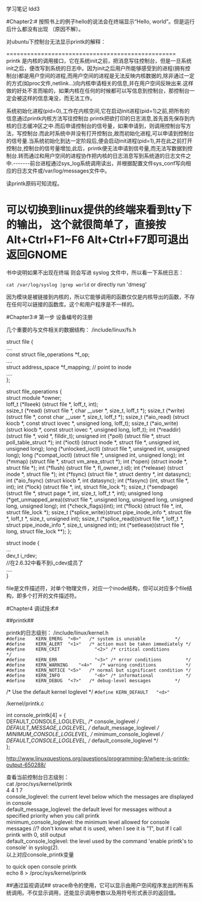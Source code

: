 学习笔记 ldd3

#Chapter2:#
按照书上的例子hello的说法会在终端显示“Hello, world”。但是运行后什么都没有出现 （原因不解）。

对ubuntu下控制台无法显示printk的解释：

=================================================  
printk 是内核的调用接口，它在系统init之前，把消息写往控制台，但是一旦系统init之后，便改写到系统的日志中。因为init之后用户所能够感受到的进程(拥有控制台)都是用户空间的进程,而用户空间的进程是无法反映内核数据的,除非通过一定的方式(如proc文件,netlink...)向内核申请相关的信息,并在用户空间反映出来.这样做的好处不言而喻的，如果内核在任何的时候都可以写信息到控制台，那控制台一定会被这样的信息淹没，而无法工作。

系统初始化进程(pid=0),工作在内核空间,它在启动init进程(pid=1)之前,把所有的信息通过printk内核方法写往控制台.printk把欲打印的日志消息,首先首先保存到内核的日志缓冲区之中.而后申请控制台的信号量，如果申请到，则调用控制台写方法，写控制台.而此时系统中并没有打开控制台,故而初始化进程,可以申请到控制台的信号量.当系统初始化到达一定阶段后,便会启动init进程(pid=1),并在此之前打开控制台,控制台的信号量增加,此后，printk便无法申请到信号量,而无法写数据到控制台.转而通过和用户空间的进程协作把内核的日志消息写到系统道的日志文件之中.-------前台进程通过sys_log系统调用读出，并根据配置文件sys_conf写向相应的日志文件或/var/log/messages文件中。

读printk原码可知流程。

可以切换到linux提供的终端来看到tty下的输出， 这个就很简单了，直接按Alt+Ctrl+F1~F6
Alt+Ctrl+F7即可退出返回GNOME
=================================================

书中说明如果不出现在终端 则会写进 syslog 文件中，所以看一下系统日志：

`cat /var/log/syslog |grep world`
or directly run 'dmesg'

因为模块是被链接到内核的，所以它能够调用的函数仅仅是内核导出的函数，不存在任何可以链接的函数库。这个和用户程序是不一样的。

#Chapter3:#
第一步 设备编号的注册

几个重要的与文件相关的数据结构：
/include/linux/fs.h

struct file {  
....  
    const struct file_operations	*f_op;  
....  
    struct address_space	*f_mapping; // point to inode  
....  
};


struct file_operations {  
	struct module *owner;  
	loff_t (*llseek) (struct file *, loff_t, int);  
	ssize_t (*read) (struct file *, char __user *, size_t, loff_t *);
	ssize_t (*write) (struct file *, const char __user *, size_t, loff_t *);
	ssize_t (*aio_read) (struct kiocb *, const struct iovec *, unsigned long, loff_t);
	ssize_t (*aio_write) (struct kiocb *, const struct iovec *, unsigned long, loff_t);
	int (*readdir) (struct file *, void *, filldir_t);
	unsigned int (*poll) (struct file *, struct poll_table_struct *);
	int (*ioctl) (struct inode *, struct file *, unsigned int, unsigned long);
	long (*unlocked_ioctl) (struct file *, unsigned int, unsigned long);
	long (*compat_ioctl) (struct file *, unsigned int, unsigned long);
	int (*mmap) (struct file *, struct vm_area_struct *);
	int (*open) (struct inode *, struct file *);
	int (*flush) (struct file *, fl_owner_t id);
	int (*release) (struct inode *, struct file *);
	int (*fsync) (struct file *, struct dentry *, int datasync);
	int (*aio_fsync) (struct kiocb *, int datasync);
	int (*fasync) (int, struct file *, int);
	int (*lock) (struct file *, int, struct file_lock *);
	ssize_t (*sendpage) (struct file *, struct page *, int, size_t, loff_t *, int);
	unsigned long (*get_unmapped_area)(struct file *, unsigned long, unsigned long, unsigned long, unsigned long);
	int (*check_flags)(int);
	int (*flock) (struct file *, int, struct file_lock *);
	ssize_t (*splice_write)(struct pipe_inode_info *, struct file *, loff_t *, size_t, unsigned int);
	ssize_t (*splice_read)(struct file *, loff_t *, struct pipe_inode_info *, size_t, unsigned int);
	int (*setlease)(struct file *, long, struct file_lock **);
};

struct inode {  
...  
    dev_t			i_rdev;  
//在2.6.32中看不到i_cdev成员了  
....  
}

file是文件描述符，对单个物理文件，对应一个inode结构，但可以对应多个file结构，即多个打开的文件描述符。


#Chapter4 调试技术#

##printk##

printk的日志级别：
/include/linux/kernel.h  
`#define	KERN_EMERG	"<0>"	/* system is unusable			*/`  
`#define	KERN_ALERT	"<1>"	/* action must be taken immediately	*/`  
`#define	KERN_CRIT	          "<2>"	/* critical conditions			*/`  
`#define	KERN_ERR	          "<3>"	/* error conditions			*/`  
`#define	KERN_WARNING	"<4>"	/* warning conditions			*/`  
`#define	KERN_NOTICE	"<5>"	/* normal but significant condition	*/`  
`#define	KERN_INFO	          "<6>"	/* informational			*/`  
`#define	KERN_DEBUG	"<7>"	/* debug-level messages			*/`  

/* Use the default kernel loglevel */
`#define KERN_DEFAULT	"<d>"`  

/kernel/printk.c

int console_printk[4] = {  
	DEFAULT_CONSOLE_LOGLEVEL,	/* console_loglevel */  
	DEFAULT_MESSAGE_LOGLEVEL,	/* default_message_loglevel */  
	MINIMUM_CONSOLE_LOGLEVEL,	/* minimum_console_loglevel */  
	DEFAULT_CONSOLE_LOGLEVEL,	/* default_console_loglevel */  
};

http://www.linuxquestions.org/questions/programming-9/where-is-printk-output-650288/

查看当前控制台日志级别：  
cat /proc/sys/kernel/printk  
4 4 1 7  
console_loglevel: the current level below which the messages are displayed in console  
default_message_loglevel: the default level for messages without a specified priority when you call printk  
minimum_console_loglevel: the minimum level allowed for console messages //? don't know what it is used, when I see it is "1", but if I call printk with 0, still output  
default_console_loglevel: the level used by the command 'enable printk's to console' in syslog(2).   
以上对应console_printk变量

to quick open console printk  
echo 8 > /proc/sys/kernel/printk

##通过监视调试##
strace命令的使用，它可以显示由用户空间程序发出的所有系统调用。不仅显示调用，还能显示调用参数以及用符号形式表示的返回值。







